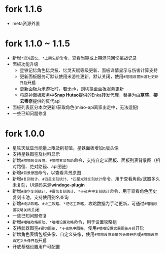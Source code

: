 # fork 1.1.6

* meta资源外置

# fork 1.1.0 ~ 1.1.5

* 新增`*混沌回忆`、`*上期忘却`命令，查看当期或上期混沌回忆挑战记录
* 面板功能升级
  * 星铁记忆角色忆灵技、忆灵天赋等级更新、面板详情显示与伤害计算支持
  * 更新面板服务可默认使用米游社更新，默认关闭，使用`#喵喵设置米游社更新开启`开启
  * 更新面板为米游社时，若无ck，则切换至面板服务更新
  * 将原神面板服务中**Snap Hutao**提供的Enka转发代理，替换为由**寒暄**、**柳云零奈**提供的反代api
* 面板列表区分本次更新/获取角色(miao-api离家出走中，无法适配)
* 一些已知问题修复

# fork 1.0.0

* 星铁天赋显示能量上限及削韧值，星铁面板增加q版头像
* 支持星铁图鉴及材料显示
* 新增`#喵喵背景设置`、`#喵喵背景帮助`命令，支持自定义面板、面板列表背景图（相对路径、绝对路径、api图链）
* 新增`#背景原图`命令，以查看背景原图
* 新增`#复刻统计`、`#四星复刻统计`、`*四星光锥复刻统计`命令，用于查看角色/武器多久未复刻，UI源码来源**windoge-plugin**
* 新增`#绫华复刻统计`、`#雾切复刻统计`、`*于夜声中复刻统计`命令，用于查看角色历史复刻卡池，支持使用别名查询
* 新增`#绫华攻略`、`#火主攻略`、`*记忆主攻略`，攻略数据为手动更新，可通过`#喵喵设置攻略关闭`关闭
* 一些已知问题修复
* 新增`#喵喵攻略帮助`、`*喵喵设置攻略`命令，用于设置攻略组
* 支持武器图鉴`#雾切图鉴`，`*于夜色中图鉴`，使用`#喵喵设置武器图鉴开启`开启
* 新增角色表情包版头像、自定义头像，使用`#喵喵设置表情包头像开启`或`#喵喵设置自定义头像开启`开启
* 开放基础设置用户可配置